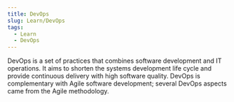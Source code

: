 ```yaml
---
title: DevOps
slug: Learn/DevOps
tags:
  - Learn
  - DevOps
---
```



DevOps is a set of practices that combines software development and IT operations. It aims to shorten the systems development life cycle and provide continuous delivery with high software quality. DevOps is complementary with Agile software development; several DevOps aspects came from the Agile methodology.

